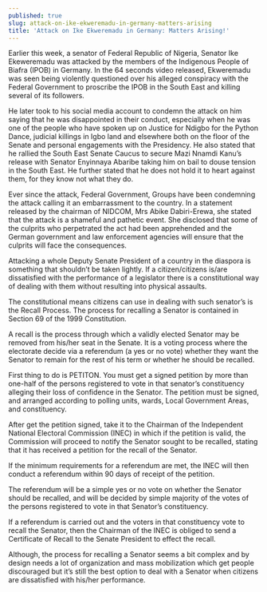 ```yaml
---
published: true
slug: attack-on-ike-ekweremadu-in-germany-matters-arising
title: 'Attack on Ike Ekweremadu in Germany: Matters Arising!'
---
```

Earlier this week, a senator of Federal Republic of Nigeria, Senator Ike Ekeweremadu was attacked by the members of the Indigenous People of Biafra (IPOB) in Germany. In the 64 seconds video released, Ekweremadu was seen being violently questioned over his alleged conspiracy with the Federal Government to proscribe the IPOB in the South East and killing several of its followers.

He later took to his social media account to condemn the attack on him saying that he was disappointed in their conduct, especially when he was one of the people who have spoken up on Justice for Ndigbo for the Python Dance, judicial killings in Igbo land and elsewhere both on the floor of the Senate and personal engagements with the Presidency. He also stated that he rallied the South East Senate Caucus to secure Mazi Nnamdi Kanu’s release with Senator Enyinnaya Abaribe taking him on bail to douse tension in the South East. He further stated that he does not hold it to heart against them, for they know not what they do.

Ever since the attack, Federal Government, Groups have been condemning the attack calling it an embarrassment to the country. In a statement released by the chairman of NIDCOM, Mrs Abike Dabiri-Erewa, she stated that the attack is a shameful and pathetic event. She disclosed that some of the culprits who perpetrated the act had been apprehended and the German government and law enforcement agencies will ensure that the culprits will face the consequences.

Attacking a whole Deputy Senate President of a country in the diaspora is something that shouldn’t be taken lightly. If a citizen/citizens is/are dissatisfied with the performance of a legislator there is a constitutional way of dealing with them without resulting into physical assaults.

The constitutional means citizens can use in dealing with such senator’s is the Recall Process. The process for recalling a Senator is contained in Section 69 of the 1999 Constitution.

A recall is the process through which a validly elected Senator may be removed from his/her seat in the Senate. It is a voting process where the electorate decide via a referendum (a yes or no vote) whether they want the Senator to remain for the rest of his term or whether he should be recalled.

First thing to do is PETITON. You must get a signed petition by more than one-half of the persons registered to vote in that senator’s constituency alleging their loss of confidence in the Senator. The petition must be signed, and arranged according to polling units, wards, Local Government Areas, and constituency.

After get the petition signed, take it to the Chairman of the Independent National Electoral Commission (INEC) in which if the petition is valid, the Commission will proceed to notify the Senator sought to be recalled, stating that it has received a petition for the recall of the Senator. 

If the minimum requirements for a referendum are met, the INEC will then conduct a referendum within 90 days of receipt of the petition.

The referendum will be a simple yes or no vote on whether the Senator should be recalled, and will be decided by simple majority of the votes of the persons registered to vote in that Senator’s constituency.

If a referendum is carried out and the voters in that constituency vote to recall the Senator, then the Chairman of the INEC is obliged to send a Certificate of Recall to the Senate President to effect the recall.

Although, the process for recalling a Senator seems a bit complex and by design needs a lot of organization and mass mobilization which get people discouraged but it’s still the best option to deal with a Senator when citizens are dissatisfied with his/her performance. 
